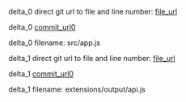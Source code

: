 delta_0 direct git url to file and line number: [file_url](https://www.github.com/kasbah/git-clone-server/commit/f1eb582a74e1d744c77ce6b343c3666beca2a907/#diff-c72a907ac323cd2f334ed0e2bd07d15ab62581c4753660c8a0d1c681b30be4b6L94)

delta_0 [commit_url0](https://www.github.com/kasbah/git-clone-server/commit/f1eb582a74e1d744c77ce6b343c3666beca2a907)

delta_0 filename: src/app.js



delta_1 direct git url to file and line number: [file_url](https://www.github.com/DeviaVir/zenbot/commit/e0b073a3ec5fb26b6d700d84d44cf96611ef3f30/#diff-62df0ccb8d8702328c9dd17f0aeca0fb81807f556795c2f7d17ae762f21ddb57L45)

delta_1 [commit_url0](https://www.github.com/DeviaVir/zenbot/commit/e0b073a3ec5fb26b6d700d84d44cf96611ef3f30)

delta_1 filename: extensions/output/api.js



